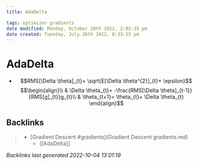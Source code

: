 ```yaml
---
title: AdaDelta

tags: optimizer gradients 
date modified: Monday, October 10th 2022, 2:02:35 pm
date created: Tuesday, July 26th 2022, 8:33:15 pm
---
```


# AdaDelta
- $$RMS[\Delta \theta]_{t}= \sqrt{E[\Delta \theta^{2}]_{t}+ \epsilon}$$
$$\begin{align}\\
& \Delta \theta_{t}= -\frac{RMS[\Delta \theta]_{t-1}}{RMS[g]_{t}}g_{t}\\
& \theta_{t+1}= \theta_{t}+ \Delta \theta_{t}
\end{align}$$

## Backlinks
> - [Gradient Descent #gradients](Gradient Descent gradients.md)
>   - [[AdaDelta]]

_Backlinks last generated 2022-10-04 13:01:19_
